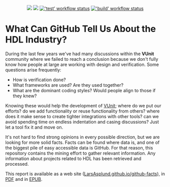 <p align="center">
  <a title="Site" href="https://LarsAsplund.github.io/github-facts"><img src="https://img.shields.io/website.svg?label=LarsAsplund.github.io%2Fgithub-facts&longCache=true&style=flat-square&url=http%3A%2F%2FLarsAsplund.github.io%2Fgithub-facts%2Findex.html"></a><!--
  -->
  <a title="Join the chat at https://gitter.im/VUnit/vunit" href="https://gitter.im/VUnit/vunit"><img src="https://img.shields.io/badge/chat-on%20gitter-4db797.svg?longCache=true&style=flat-square&logo=gitter&logoColor=e8ecef"></a><!--
  -->
  <a title="'test' workflow status" href="https://github.com/LarsAsplund/github-facts/actions?query=workflow%3Atest"><img alt="'test' workflow status" src="https://img.shields.io/github/workflow/status/LarsAsplund/github-facts/test?longCache=true&style=flat-square&label=test&logo=github"></a><!--
  -->
  <a title="'build' workflow status" href="https://github.com/LarsAsplund/github-facts/actions?query=workflow%3Abuild"><img alt="'build' workflow status" src="https://img.shields.io/github/workflow/status/LarsAsplund/github-facts/build?longCache=true&style=flat-square&label=build&logo=github"></a>
</p>

# What Can GitHub Tell Us About the HDL Industry?

During the last few years we've had many discussions within the **VUnit** community where we failed to reach a conclusion because we don't fully know how people at large are working with design and verification. Some questions arise frequently:

* How is verification done?
* What frameworks are used? Are they used together?
* What are the dominant coding styles? Would people align to those if they knew?

Knowing these would help the development of [VUnit](https://github.com/VUnit/vunit); where do we put our efforts? do we add functionality or reuse functionality from others? where does it make sense to create tighter integrations with other tools? can we avoid spending time on endless indentation and casing discussions? Just let a tool fix it and move on.

It's not hard to find strong opinions in every possible direction, but we are looking for more solid facts. Facts can be found where data is, and one of the biggest pile of easy accessible data is GitHub. For that reason, this repository contains the mining effort to gather relevant information. Any information about projects related to HDL has been retrieved and processed.

This report is available as a web site ([LarsAsplund.github.io/github-facts](https://LarsAsplund.github.io/github-facts)), in [PDF](https://LarsAsplund.github.io/github-facts/github-facts.pdf) and in [EPUB](https://LarsAsplund.github.io/github-facts/github-facts.epub).
